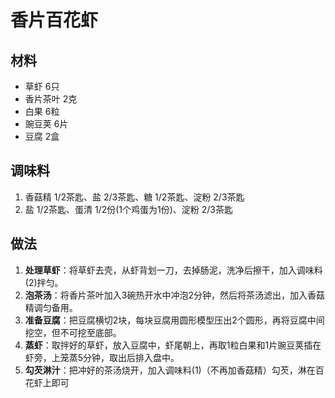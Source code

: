 # 香片百花虾

## 材料
- 草虾 6只
- 香片茶叶 2克
- 白果 6粒
- 豌豆荚 6片
- 豆腐 2盒

## 调味料
1. 香菇精 1/2茶匙、盐 2/3茶匙、糖 1/2茶匙、淀粉 2/3茶匙
2. 盐 1/2茶匙、蛋清 1/2份(1个鸡蛋为1份)、淀粉 2/3茶匙

## 做法

1. **处理草虾**：将草虾去壳，从虾背划一刀，去掉肠泥，洗净后擦干，加入调味料(2)拌匀。
2. **泡茶汤**：将香片茶叶加入3碗热开水中冲泡2分钟，然后将茶汤滤出，加入香菇精调匀备用。
3. **准备豆腐**：把豆腐横切2块，每块豆腐用圆形模型压出2个圆形，再将豆腐中间挖空，但不可挖至底部。
4. **蒸虾**：取拌好的草虾，放入豆腐中，虾尾朝上，再取1粒白果和1片豌豆荚插在虾旁，上笼蒸5分钟，取出后排入盘中。
5. **勾芡淋汁**：把冲好的茶汤烧开，加入调味料(1)（不再加香菇精）勾芡，淋在百花虾上即可